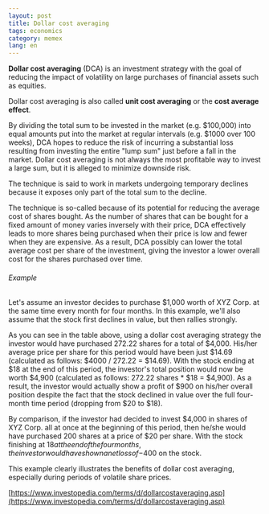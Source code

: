 ```yaml
---
layout: post
title: Dollar cost averaging
tags: economics
category: memex
lang: en
---
```


**Dollar cost averaging** (DCA) is an investment strategy with the goal of reducing the impact of volatility on large purchases of financial assets such as equities. 

Dollar cost averaging is also called **unit cost averaging** or the **cost average effect**.

By dividing the total sum to be invested in the market (e.g. $100,000) into equal amounts put into the market at regular intervals (e.g. $1000 over 100 weeks), DCA hopes to reduce the risk of incurring a substantial loss resulting from investing the entire "lump sum" just before a fall in the market. Dollar cost averaging is not always the most profitable way to invest a large sum, but it is alleged to minimize downside risk. 

The technique is said to work in markets undergoing temporary declines because it exposes only part of the total sum to the decline. 

The technique is so-called because of its potential for reducing the average cost of shares bought. As the number of shares that can be bought for a fixed amount of money varies inversely with their price, DCA effectively leads to more shares being purchased when their price is low and fewer when they are expensive. As a result, DCA possibly can lower the total average cost per share of the investment, giving the investor a lower overall cost for the shares purchased over time.

###### Example

Let's assume an investor decides to purchase $1,000 worth of XYZ Corp. at the same time every month for four months. In this example, we'll also assume that the stock first declines in value, but then rallies strongly.

As you can see in the table above, using a dollar cost averaging strategy the investor would have purchased 272.22 shares for a total of $4,000. His/her average price per share for this period would have been just $14.69 (calculated as follows: $4000 / 272.22 = $14.69). With the stock ending at $18 at the end of this period, the investor's total position would now be worth $4,900 (calculated as follows: 272.22 shares * $18 = $4,900). As a result, the investor would actually show a profit of $900 on his/her overall position despite the fact that the stock declined in value over the full four-month time period (dropping from $20 to $18).

By comparison, if the investor had decided to invest $4,000 in shares of XYZ Corp. all at once at the beginning of this period, then he/she would have purchased 200 shares at a price of $20 per share. With the stock finishing at $18 at the end of the four months, the investor would have shown a net loss of -$400 on the stock.

This example clearly illustrates the benefits of dollar cost averaging, especially during periods of volatile share prices.

[https://www.investopedia.com/terms/d/dollarcostaveraging.asp](https://www.investopedia.com/terms/d/dollarcostaveraging.asp)
